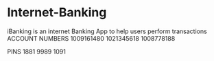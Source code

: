 # Internet-Banking
iBanking is an internet Banking App to help users perform transactions
ACCOUNT NUMBERS
1009161480
1021345618 
1008778188

PINS
1881
9989 
1091
